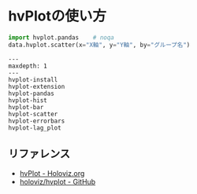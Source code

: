 # hvPlotの使い方

```python
import hvplot.pandas    # noqa
data.hvplot.scatter(x="X軸", y="Y軸", by="グループ名")
```

```{toctree}
---
maxdepth: 1
---
hvplot-install
hvplot-extension
hvplot-pandas
hvplot-hist
hvplot-bar
hvplot-scatter
hvplot-errorbars
hvplot-lag_plot
```

## リファレンス

- [hvPlot - Holoviz.org](https://hvplot.holoviz.org/)
- [holoviz/hvplot - GitHub](https://github.com/holoviz/hvplot)
